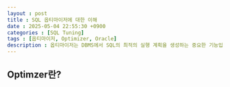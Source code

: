 ```yaml
---
layout : post
title : SQL 옵티마이저에 대한 이해
date : 2025-05-04 22:55:30 +0900
categories : [SQL Tuning]
tags : [옵티마이저, Optimizer, Oracle]
description : 옵티마이저는 DBMS에서 SQL의 최적의 실행 계획을 생성하는 중요한 기능입니다. 옵티마이저가 실행 계획을 결정하고 생성하는 과정에 대해서 정리한 글입니다.
---
```


## Optimzer란?